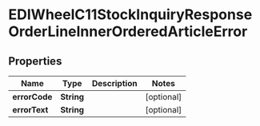 

# EDIWheelC11StockInquiryResponseOrderLineInnerOrderedArticleError


## Properties

| Name | Type | Description | Notes |
|------------ | ------------- | ------------- | -------------|
|**errorCode** | **String** |  |  [optional] |
|**errorText** | **String** |  |  [optional] |



